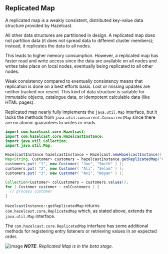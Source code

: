
## Replicated Map

A replicated map is a weakly consistent, distributed key-value data structure provided by Hazelcast.

All other data structures are partitioned in design. A replicated map does not partition data
(it does not spread data to different cluster members); instead, it replicates the data to all nodes.

This leads to higher memory consumption. However, a replicated map has faster read and write access since the data are available on all nodes and
writes take place on local nodes, eventually being replicated to all other nodes.

Weak consistency compared to eventually consistency means that replication is done on a best efforts basis. Lost or missing updates
are neither tracked nor resent. This kind of data structure is suitable for immutable
objects, catalogue data, or idempotent calculable data (like HTML pages).

Replicated map nearly fully implements the `java.util.Map` interface, but it lacks the methods from `java.util.concurrent.ConcurrentMap` since
there are no atomic guarantees to writes or reads.

```java
import com.hazelcast.core.Hazelcast;
import com.hazelcast.core.HazelcastInstance;
import java.util.Collection;
import java.util.Map;

HazelcastInstance hazelcastInstance = Hazelcast.newHazelcastInstance();
Map<String, Customer> customers = hazelcastInstance.getReplicatedMap("customers");
customers.put( "1", new Customer( "Joe", "Smith" ) );
customers.put( "2", new Customer( "Ali", "Selam" ) );
customers.put( "3", new Customer( "Avi", "Noyan" ) );

Collection<Customer> colCustomers = customers.values();
for ( Customer customer : colCustomers ) {
  // process customer
}
```

`HazelcastInstance::getReplicatedMap` returns `com.hazelcast.core.ReplicatedMap` which, as stated above, extends the
`java.util.Map` interface.

The `com.hazelcast.core.ReplicatedMap` interface has some additional methods for registering entry listeners or retrieving values in an expected order.

![image](images/NoteSmall.jpg) ***NOTE***: *Replicated Map is in the beta stage.*